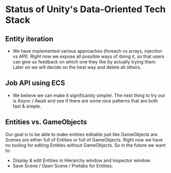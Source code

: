 # Status of Unity's Data-Oriented Tech Stack

## Entity iteration

- We have implemented various approaches (foreach vs arrays, injection vs API). Right now we expose all possible ways of doing it, so that users can give us feedback on which one they like by actually trying them. Later on we will decide on the best way and delete all others.

## Job API using ECS

- We believe we can make it significantly simpler. The next thing to try out is Async / Await and see if there are some nice patterns that are both fast & simple.

## Entities vs. GameObjects

Our goal is to be able to make entities editable just like GameObjects are. Scenes are either full of Entities or full of GameObjects. Right now we have no tooling for editing Entities without GameObjects. So in the future we want to:

- Display & edit Entities in Hierarchy window and Inspector window.
- Save Scene / Open Scene / Prefabs for Entities.

